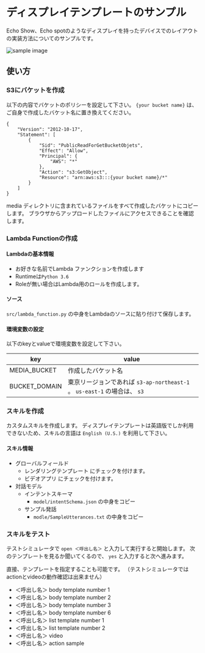 # ディスプレイテンプレートのサンプル

Echo Show、Echo spotのようなディスプレイを持ったデバイスでのレイアウトの実装方法についてのサンプルです。

![sample image](https://github.com/sparkgene/amazon_alexa_sample/raw/master/display_template/media/body_template2.png)

## 使い方

### S3にバケットを作成

以下の内容でバケットのポリシーを設定して下さい。
`{your bucket name}` は、ご自身で作成したバケット名に置き換えてください。

```
{
    "Version": "2012-10-17",
    "Statement": [
        {
            "Sid": "PublicReadForGetBucketObjets",
            "Effect": "Allow",
            "Principal": {
                "AWS": "*"
            },
            "Action": "s3:GetObject",
            "Resource": "arn:aws:s3:::{your bucket name}/*"
        }
    ]
}
```

media ディレクトリに含まれているファイルをすべて作成したバケットにコピーします。
ブラウザからアップロードしたファイルにアクセスできることを確認します。

### Lambda Functionの作成

#### Lambdaの基本情報

- お好きな名前でLambda ファンクションを作成します
- Runtimeは`Python 3.6` 
- Roleが無い場合はLambda用のロールを作成します。

#### ソース
`src/lambda_function.py` の中身をLambdaのソースに貼り付けて保存します。

#### 環境変数の設定

以下のkeyとvalueで環境変数を設定して下さい。

|key|value|
|---|-----|
|MEDIA_BUCKET| 作成したバケット名 |
|BUCKET_DOMAIN|東京リージョンであれば `s3-ap-northeast-1` 。 `us-east-1` の場合は、 `s3`|

### スキルを作成

カスタムスキルを作成します。
ディスプレイテンプレートは英語版でしか利用できないため、スキルの言語は `English (U.S.)` を利用して下さい。

#### スキル情報

- グローバルフィールド
  - レンダリングテンプレート にチェックを付けます。
  - ビデオアプリ にチェックを付けます。
- 対話モデル
  - インテントスキーマ
    - `model/intentSchema.json` の中身をコピー
  - サンプル発話
    - `modle/SampleUtterances.txt` の中身をコピー


### スキルをテスト

テストシミュレータで `open ＜呼出し名＞` と入力して実行すると開始します。
次のテンプレートを見るか聞いてくるので、 `yes` と入力すると次へ進みます。

直接、テンプレートを指定することも可能です。
（テストシミュレータでは actionとvideoの動作確認は出来ません）

- ＜呼出し名＞ body template number 1
- ＜呼出し名＞ body template number 2
- ＜呼出し名＞ body template number 3
- ＜呼出し名＞ body template number 6
- ＜呼出し名＞ list template number 1
- ＜呼出し名＞ list template number 2
- ＜呼出し名＞ video
- ＜呼出し名＞ action sample

